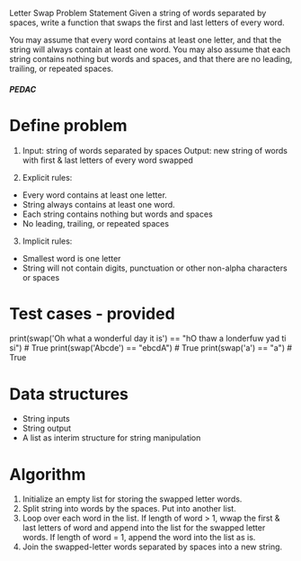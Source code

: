 
Letter Swap Problem Statement
Given a string of words separated by spaces, write a 
function that swaps the first and last letters of every word.

You may assume that every word contains at least one letter, 
and that the string will always contain at least one word. 
You may also assume that each string contains nothing but 
words and spaces, and that there are no leading, trailing, 
or repeated spaces.

##### PEDAC #####

# Define problem
1. Input: string of words separated by spaces
   Output: new string of words with first & last letters 
           of every word swapped

2. Explicit rules:
 - Every word contains at least one letter.
 - String always contains at least one word.
 - Each string contains nothing but words and spaces
 - No leading, trailing, or repeated spaces

3. Implicit rules:
 - Smallest word is one letter
 - String will not contain digits, punctuation or other
   non-alpha characters or spaces

# Test cases - provided

print(swap('Oh what a wonderful day it is')
      == "hO thaw a londerfuw yad ti si")  # True
print(swap('Abcde') == "ebcdA")            # True
print(swap('a') == "a")                    # True

# Data structures
 - String inputs
 - String output
 - A list as interim structure for string manipulation

# Algorithm
1. Initialize an empty list for storing the swapped letter words.
2. Split string into words by the spaces. Put into another list.
3. Loop over each word in the list. If length of word > 1, wwap the 
   first & last letters of word and append into the list for 
   the swapped letter words. If length of word = 1, append the word
   into the list as is.
3. Join the swapped-letter words separated by spaces into a new string.

